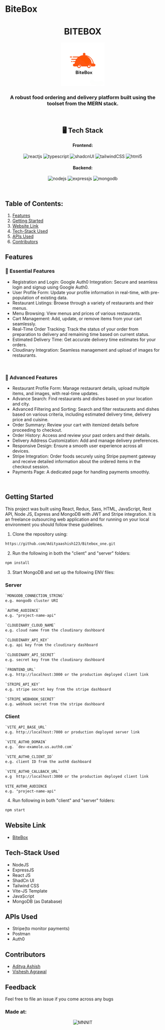 # BiteBox
<h1 align="center">BITEBOX</h1>
<p align="center">
<img alt="Logo" width="142px" src="client/src/assets/githubAppLogo.png" />
</p>

<h3 align="center">A robust food ordering and delivery platform built using the toolset from the MERN stack.</h3>

<br />

<h2 align="center">🖥️ Tech Stack</h2>

<h4 align="center">Frontend:</h4>

<p align="center">
  <img src="https://img.shields.io/badge/React-20232A?style=for-the-badge&logo=react&logoColor=61DAFB" alt="reactjs" />
  <img src="https://img.shields.io/badge/TypeScript-007ACC?style=for-the-badge&logo=typescript&logoColor=white" alt="typescript" />
  <img src="https://img.shields.io/badge/shadcn%2Fui-000000?style=for-the-badge&logo=shadcnui&logoColor=white" alt="shadcnUI" />
  <img src="https://img.shields.io/badge/Tailwind_CSS-38B2AC?style=for-the-badge&logo=tailwind-css&logoColor=white" alt="tailwindCSS" />
  <img src="https://img.shields.io/badge/HTML5-E34F26?style=for-the-badge&logo=html5&logoColor=white" alt="html5" />
</p>

<h4 align="center">Backend:</h4>

<p align="center">
  <img src="https://img.shields.io/badge/Node.js-339933?style=for-the-badge&logo=nodedotjs&logoColor=white" alt="nodejs" />
  <img src="https://img.shields.io/badge/Express.js-000000?style=for-the-badge&logo=express&logoColor=white" alt="expressjs" />
  <img src="https://img.shields.io/badge/MongoDB-4EA94B?style=for-the-badge&logo=mongodb&logoColor=white" alt="mongodb" />

</p>

  </em>
</p>
<br />

## Table of Contents:

1) [Features](#fet)
2) [Getting Started](#install)
3) [Website Link](#projectLink)
4) [Tech-Stack Used](#depend) 
5) [APIs Used](#apis)
6) [Contributors](#contri)

<a name="fet"></a>
## Features

### 🚀 Essential Features

- Registration and Login: Google Auth0 Integration: Secure and seamless login and signup using Google Auth0.
- User Profile Form: Update your profile information in real-time, with pre-population of existing data.
- Restaurant Listings: Browse through a variety of restaurants and their menus.
- Menu Browsing: View menus and prices of various restaurants.
- Cart Management: Add, update, or remove items from your cart seamlessly. 
- Real-Time Order Tracking: Track the status of your order from preparation to delivery and remaining time based on current status.
- Estimated Delivery Time: Get accurate delivery time estimates for your orders.
- Cloudinary Integration: Seamless management and upload of images for restaurants.


<br />

### 🚀 Advanced Features

- Restaurant Profile Form: Manage restaurant details, upload multiple items, and images, with real-time updates.
- Advance Search: Find restaurants and dishes based on your location and city.
- Advanced Filtering and Sorting: Search and filter restaurants and dishes based on various criteria, including estimated delivery time, delivery price and cuisine.
- Order Summary: Review your cart with itemized details before proceeding to checkout.
- Order History: Access and review your past orders and their details.
- Delivery Address Customization: Add and manage delivery preferences.
- Responsive Design: Ensure a smooth user experience across all devices.
- Stripe Integration: Order foods securely using Stripe payment gateway and receive detailed information about the ordered items in the checkout session.
- Payments Page: A dedicated page for handling payments smoothly.

<br />

<a name="install"></a> 
## Getting Started

This project was built using React, Redux, Sass, HTML, JavaScript, Rest API, Node JS, Express and MongoDB with JWT and Stripe integration. It is an freelance outsourcing web application and for running on your local environment you should follow these guidelines.

1) Clone the repository using:
```bash
https://github.com/Adityaashish123/Bitebox_one.git
```
2) Run the following in both the "client" and "server" folders:
```bash
npm install 
```
3) Start MongoDB and set up the following ENV files:

### Server
```
`MONGODB_CONNECTION_STRING`
e.g. mongodb cluster URI

`AUTH0_AUDIENCE`
e.g. "project-name-api"

`CLOUDINARY_CLOUD_NAME`
e.g. cloud name from the cloudinary dashboard

`CLOUDINARY_API_KEY`
e.g. api key from the cloudinary dashboard

`CLOUDINARY_API_SECRET`
e.g. secret key from the cloudinary dashboard

`FRONTEND_URL`
e.g. http://localhost:3000 or the production deployed client link

`STRIPE_API_KEY`
e.g. stripe secret key from the stripe dashboard

`STRIPE_WEBHOOK_SECRET`
e.g. webhook secret from the stripe dashboard

```
### Client
```
`VITE_API_BASE_URL`
e.g. http://localhost:7000 or production deployed server link

`VITE_AUTH0_DOMAIN`
e.g. `dev-examole.us.auth0.com`

`VITE_AUTH0_CLIENT_ID`
e.g. client ID from the auth0 dashboard

`VITE_AUTH0_CALLBACK_URL`
e.g  http://localhost:3000 or the production deployed client link

VITE_AUTH0_AUDIENCE
e.g. "project-name-api"

```
4) Run following in both "client" and "server" folders:
```bash
npm start
```

<a name="projectLink"></a> 
## Website Link

* [BiteBox](https://biteboxone.onrender.com)


<a name="depend"></a>
## Tech-Stack Used

* NodeJS
* ExpressJS
* React JS
* ShadCn UI
* Tailwind CSS
* Vite-JS Template
* JavaScript
* MongoDB (as Database)

<a name="apis"></a>
## APIs Used

* Stripe(to monitor payments)
* Postman
* Auth0

<a name="contri"></a>
## Contributors

* [Aditya Ashish](https://github.com/adityaashish123)
* [Vishesh Agrawal](https://github.com/Vishesh-MNNIT)

## Feedback
Feel free to file an issue if you come across any bugs

### Made at:

<p align="center">
<img alt="MNNIT" width="112px" src="http://www.mnnit.ac.in/institutelogo/MNNIT%20(logo)png.png" />
</p>
